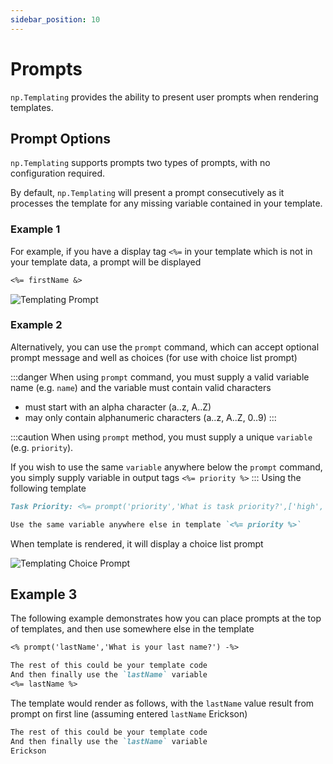 ```yaml
---
sidebar_position: 10
---
```


# Prompts
`np.Templating` provides the ability to present user prompts when rendering templates.

## Prompt Options
`np.Templating` supports prompts two types of prompts, with no configuration required.

By default, `np.Templating` will present a prompt consecutively as it processes the template for any missing variable contained in your template.

### Example 1
For example, if you have a display tag `<%=` in your template which is not in your template data, a prompt will be displayed

```markdown
<%= firstName &>
```

![Templating Prompt](/img/prompt1.png)

### Example 2
Alternatively, you can use the `prompt` command, which can accept optional prompt message and well as choices (for use with choice list prompt)

:::danger
When using `prompt` command, you must supply a valid variable name (e.g. `name`) and the variable must contain valid characters
- must start with an alpha character (a..z, A..Z)
- may only contain alphanumeric characters (a..z, A..Z, 0..9)
:::

:::caution
When using `prompt` method, you must supply a unique `variable` (e.g. `priority`).

If you wish to use the same `variable` anywhere below the `prompt` command, you simply supply variable in output tags `<%= priority %>`
:::
Using the following template

```markdown
Task Priority: <%= prompt('priority','What is task priority?',['high','medium','low']) %>

Use the same variable anywhere else in template `<%= priority %>`
```

When template is rendered, it will display a choice list prompt

![Templating Choice Prompt](/img/prompt2.png)

## Example 3
The following example demonstrates how you can place prompts at the top of templates, and then use somewhere else in the template

```markdown
<% prompt('lastName','What is your last name?') -%>

The rest of this could be your template code
And then finally use the `lastName` variable
<%= lastName %>
```

The template would render as follows, with the `lastName` value result from prompt on first line (assuming entered `lastName` Erickson)

```markdown
The rest of this could be your template code
And then finally use the `lastName` variable
Erickson
```
